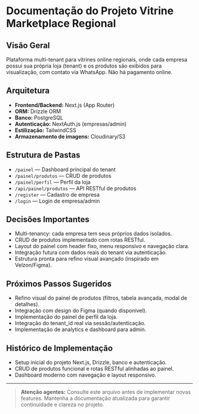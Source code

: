# Documentação do Projeto Vitrine Marketplace Regional

## Visão Geral
Plataforma multi-tenant para vitrines online regionais, onde cada empresa possui sua própria loja (tenant) e os produtos são exibidos para visualização, com contato via WhatsApp. Não há pagamento online.

## Arquitetura
- **Frontend/Backend:** Next.js (App Router)
- **ORM:** Drizzle ORM
- **Banco:** PostgreSQL
- **Autenticação:** NextAuth.js (empresas/admin)
- **Estilização:** TailwindCSS
- **Armazenamento de imagens:** Cloudinary/S3

## Estrutura de Pastas
- `/painel` — Dashboard principal do tenant
- `/painel/produtos` — CRUD de produtos
- `/painel/perfil` — Perfil da loja
- `/api/painel/produtos` — API RESTful de produtos
- `/register` — Cadastro de empresa
- `/login` — Login de empresa/admin

## Decisões Importantes
- Multi-tenancy: cada empresa tem seus próprios dados isolados.
- CRUD de produtos implementado com rotas RESTful.
- Layout do painel com header fixo, menu responsivo e navegação clara.
- Integração futura com dados reais do tenant via autenticação.
- Estrutura pronta para refino visual avançado (inspirado em Velzon/Figma).

## Próximos Passos Sugeridos
- Refino visual do painel de produtos (filtros, tabela avançada, modal de detalhes).
- Integração com design do Figma (quando disponível).
- Implementação do painel de perfil da loja.
- Integração do tenant_id real via sessão/autenticação.
- Implementação de analytics e dashboard para admin.

## Histórico de Implementação
- Setup inicial do projeto Next.js, Drizzle, banco e autenticação.
- CRUD de produtos funcional e rotas RESTful alinhadas ao painel.
- Dashboard moderno com navegação e layout responsivo.

---

> **Atenção agentes:**
> Consulte este arquivo antes de implementar novas features. Mantenha a documentação atualizada para garantir continuidade e clareza no projeto. 